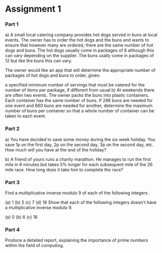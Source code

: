 # Assignment 1

### Part 1
a) A small local catering company provides hot dogs served in buns at local events. The owner has to order the hot dogs and the buns and wants to ensure that however many are ordered, there are the same number of hot dogs and buns. The hot dogs usually come in packages of 8 although this can vary depending on the supplier. The buns usally come in packages of 12 but like the buns this can vary.

The owner would like an app that will determine the appropriate number of packages of hot dogs and buns to order, given:

a specified minimum number of servings that must be catered for
the number of items per package, if different from usual
b) At weekends there are often two events. The owner packs the buns into plastic containers. Each container has the same number of buns. If 288 buns are needed for one event and 660 buns are needed for another, determine the maximum number of buns per container so that a whole number of container can be taken to each event.

### Part 2
a) You have decided to save some money during the six week holiday. You save 1p on the first day, 2p on the second day, 3p on the second day, etc. How much will you have at the end of the holiday?

b) A friend of yours runs a charity marathon. He manages to run the first mile in 6 minutes but takes 5% longer for each subsequent mile of the 26 mile race. How long does it take him to complete the race?

### Part 3
Find a multiplicative inverse modulo 9 of each of the following integers.

(a) 1
(b) 5
(c) 7
(d) 16
Show that each of the following integers doesn't have a multiplicative inverse modulo 9.

(a) 0
(b) 6
(c) 18

### Part 4
Produce a detailed report, explaining the importance of prime numbers within the field of computing.
